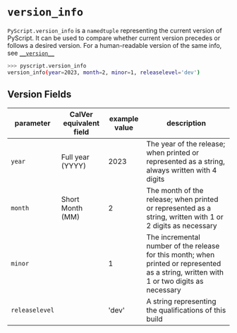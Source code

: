 # `version_info`

`PyScript.version_info` is a `namedtuple` representing the current version of PyScript. It can be used to compare whether current version precedes or follows a desired version. For a human-readable version of the same info, see [`__version__`](__version__.md)

```sh
>>> pyscript.version_info
version_info(year=2023, month=2, minor=1, releaselevel='dev')
```

## Version Fields

| **parameter**  | **CalVer equivalent field** | **example value** | **description**                                                                                                                          |
| -------------- | --------------------------- | ----------------- | ---------------------------------------------------------------------------------------------------------------------------------------- |
| `year`         | Full year (YYYY)            | 2023              | The year of the release; when printed or represented as a string, always written with 4 digits                                           |
| `month`        | Short Month (MM)            | 2                 | The month of the release; when printed or represented as a string, written with 1 or 2 digits as necessary                               |
| `minor`        |                             | 1                 | The incremental number of the release for this month; when printed or represented as a string, written with 1 or two digits as necessary |
| `releaselevel` |                             | 'dev'             | A string representing the qualifications of this build                                                                                   |
